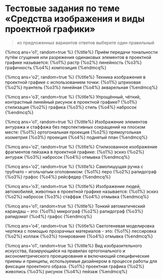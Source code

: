 # Тестовые задания по теме «Средства изображения и виды проектной графики»

> из предложенных вариантов ответов выберите один правильный

{%mcq ans='o1', random=true %}
{%title%} Приём передачи тональности путём сгущения или разрежения одинаковых элементов в проектной графике называется:
{%o1%} растр
{%o2%} линейность
{%o3%} графичность
{%o4%} композиция
{%endmcq%}


{%mcq ans='o2', random=true %}
{%title%} Техника изображения в проектной графике с использованием точки:
{%o1%} штриховая
{%o2%} пуантель
{%o3%} линейная
{%o4%} акварельная
{%endmcq%}

{%mcq ans='o3', random=true %}
{%title%} Упрощённый, чёткий, контрастный линейный рисунок в проектной графике?
{%o1%} стилизация
{%o2%} графика
{%o3%} стиль
{%o4%} набросок
{%endmcq%}

{%mcq ans='o1', random=true %}
{%title%} Изображение элементов антуража и стаффажа без перспективных сокращений на плоском месте:
{%o1%} ортогональная проекция
{%o2%} прямоугольная изометрия
{%o3%} проекция
{%o4%} поднятый план
{%endmcq%}

{%mcq ans='o2', random=true %}
{%title%} Стилизованное изображение фрагментов пейзажа в проектной графике:
{%o1%} эскиз
{%o2%} антураж
{%o3%} набросок
{%o4%} отмывка
{%endmcq%}

{%mcq ans='o2', random=true %}
{%title%} Самопишущая ручка с трубчато – игольчатым оголовником:
{%o1%} перо
{%o2%} рапидограф
{%o3%} графос
{%o4%} рейсфедер
{%endmcq%}

{%mcq ans='o3', random=true %}
{%title%} Изображение людей, автомобилей, животных в проектной графике называется:
{%o1%} эскиз
{%o2%} набросок
{%o3%} стаффаж
{%o4%} отмывка
{%endmcq%}

{%mcq ans='o1', random=true %}
{%title%} Тонкий автоматический карандаш – это:
{%o1%} микрограф
{%o2%} рапидограф
{%o3%} рапидомат
{%o4%} графос
{%endmcq%}

{%mcq ans='o4', random=true %}
{%title%} Светотеневая моделировка чертежа с помощью прозрачных материалов - это:
{%o1%} лессировка
{%o2%} коллаж
{%o3%} тонирование
{%o4%} отмывка
{%endmcq%}

{%mcq ans='o1', random=true %}
{%title%} Вид изобразительного искусства, базирующийся на правилах ортогонального и аксонометрического проецирования и включающий специфические приемы и принципы, используемые дизайнером в процессе работы для фиксации проектного образа.
{%o1%} проектная графика
{%o2%} живопись
{%o3%} рисунок
{%o4%} пейзаж
{%endmcq%}